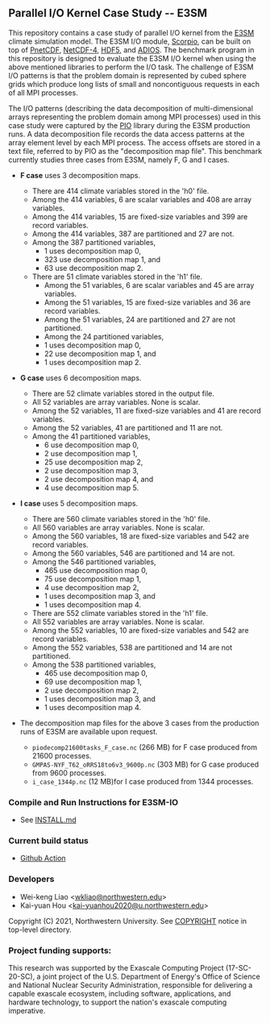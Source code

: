 ## Parallel I/O Kernel Case Study -- E3SM

This repository contains a case study of parallel I/O kernel from the
[E3SM](https://github.com/E3SM-Project/E3SM) climate simulation model. The E3SM
I/O module, [Scorpio](https://github.com/E3SM-Project/scorpio), can be built on
top of [PnetCDF](https://github.com/Parallel-NetCDF/PnetCDF),
[NetCDF-4](http://www.unidata.ucar.edu/software/netcdf),
[HDF5](https://www.hdfgroup.org/solutions/hdf5), and
[ADIOS](https://github.com/ornladios/ADIOS2).
The benchmark program in this repository is designed to evaluate the E3SM I/O
kernel when using the above mentioned libraries to perform the I/O task. The
challenge of E3SM I/O patterns is that the problem domain is represented by
cubed sphere grids which produce long lists of small and noncontiguous requests
in each of all MPI processes.

The I/O patterns (describing the data decomposition of multi-dimensional arrays
representing the problem domain among MPI processes) used in this case study
were captured by the [PIO](https://github.com/NCAR/ParallelIO) library during
the E3SM production runs. A data decomposition file records the data access
patterns at the array element level by each MPI process. The access offsets are
stored in a text file, referred to by PIO as the "decomposition map file". This
benchmark currently studies three cases from E3SM, namely F, G and I cases.

* **F case** uses 3 decomposition maps.
  + There are 414 climate variables stored in the 'h0' file.
  + Among the 414 variables, 6 are scalar variables and 408 are array variables.
  + Among the 414 variables, 15 are fixed-size variables and 399 are record variables.
  + Among the 414 variables, 387 are partitioned and 27 are not.
  + Among the 387 partitioned variables,
    * 1 uses decomposition map 0,
    * 323 use decomposition map 1, and
    * 63 use decomposition map 2.
  + There are 51 climate variables stored in the 'h1' file.
    * Among the 51 variables, 6 are scalar variables and 45 are array variables.
    * Among the 51 variables, 15 are fixed-size variables and 36 are record variables.
    * Among the 51 variables, 24 are partitioned and 27 are not partitioned.
    * Among the 24 partitioned variables,
    * 1 uses decomposition map 0,
    * 22 use decomposition map 1, and
    * 1 uses decomposition map 2.

* **G case** uses 6 decomposition maps.
  + There are 52 climate variables stored in the output file.
  + All 52 variables are array variables. None is scalar.
  + Among the 52 variables, 11 are fixed-size variables and 41 are record variables.
  + Among the 52 variables, 41 are partitioned and 11 are not.
  + Among the 41 partitioned variables,
    * 6 use decomposition map 0,
    * 2 use decomposition map 1,
    * 25 use decomposition map 2,
    * 2 use decomposition map 3,
    * 2 use decomposition map 4, and
    * 4 use decomposition map 5.

* **I case** uses 5 decomposition maps.
  + There are 560 climate variables stored in the 'h0' file.
  + All 560 variables are array variables. None is scalar.
  + Among the 560 variables, 18 are fixed-size variables and 542 are record variables.
  + Among the 560 variables, 546 are partitioned and 14 are not.
  + Among the 546 partitioned variables,
    * 465 use decomposition map 0,
    * 75 use decomposition map 1,
    * 4 use decomposition map 2,
    * 1 uses decomposition map 3, and
    * 1 uses decomposition map 4.
  + There are 552 climate variables stored in the 'h1' file.
  + All 552 variables are array variables. None is scalar.
  + Among the 552 variables, 10 are fixed-size variables and 542 are record variables.
  + Among the 552 variables, 538 are partitioned and 14 are not partitioned.
  + Among the 538 partitioned variables,
    * 465 use decomposition map 0,
    * 69 use decomposition map 1,
    * 2 use decomposition map 2,
    * 1 uses decomposition map 3, and
    * 1 uses decomposition map 4.

* The decomposition map files for the above 3 cases from the production runs of
  E3SM are available upon request.
  + `piodecomp21600tasks_F_case.nc` (266 MB) for F case produced from 21600
    processes.
  + `GMPAS-NYF_T62_oRRS18to6v3_9600p.nc` (303 MB) for G case produced from 9600
    processes.
  + `i_case_1344p.nc` (12 MB)for I case produced from 1344 processes.

### Compile and Run Instructions for E3SM-IO
* See [INSTALL.md](./INSTALL.md)

### Current build status
* [Github Action](https://github.com/Parallel-NetCDF/E3SM-IO/actions)

### Developers
* Wei-keng Liao <<wkliao@northwestern.edu>>
* Kai-yuan Hou <<kai-yuanhou2020@u.northwestern.edu>>

Copyright (C) 2021, Northwestern University.
See [COPYRIGHT](COPYRIGHT) notice in top-level directory.

### Project funding supports:
This research was supported by the Exascale Computing Project (17-SC-20-SC), a
joint project of the U.S. Department of Energy's Office of Science and National
Nuclear Security Administration, responsible for delivering a capable exascale
ecosystem, including software, applications, and hardware technology, to
support the nation's exascale computing imperative.

